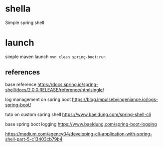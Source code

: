 # shella
Simple spring shell

# launch
simple maven launch
`mvn clean spring-boot:run`



## references
base reference
https://docs.spring.io/spring-shell/docs/2.0.0.RELEASE/reference/htmlsingle/

log management on spring boot
https://blog.impulsebyingeniance.io/logs-spring-boot/

tuto on custom spring shell
https://www.baeldung.com/spring-shell-cli

base spring boot logging
https://www.baeldung.com/spring-boot-logging

https://medium.com/agency04/developing-cli-application-with-spring-shell-part-5-c13403cb79b4
